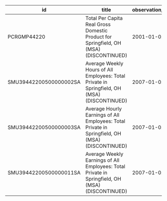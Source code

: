 | id                     | title                                                                                           | observation_start   | observation_end   |
|------------------------|-------------------------------------------------------------------------------------------------|---------------------|-------------------|
| PCRGMP44220            | Total Per Capita Real Gross Domestic Product for Springfield, OH (MSA) (DISCONTINUED)           | 2001-01-01          | 2017-01-01        |
| SMU39442200500000002SA | Average Weekly Hours of All Employees: Total Private in Springfield, OH (MSA) (DISCONTINUED)    | 2007-01-01          | 2022-03-01        |
| SMU39442200500000003SA | Average Hourly Earnings of All Employees: Total Private in Springfield, OH (MSA) (DISCONTINUED) | 2007-01-01          | 2022-03-01        |
| SMU39442200500000011SA | Average Weekly Earnings of All Employees: Total Private in Springfield, OH (MSA) (DISCONTINUED) | 2007-01-01          | 2022-03-01        |